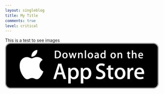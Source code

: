 ```yaml
---
layout: singleblog
title: My Title
comments: true
level: critical
---
```

This is a test to see images
![My helpful screenshot](/public/images/apple.png)

